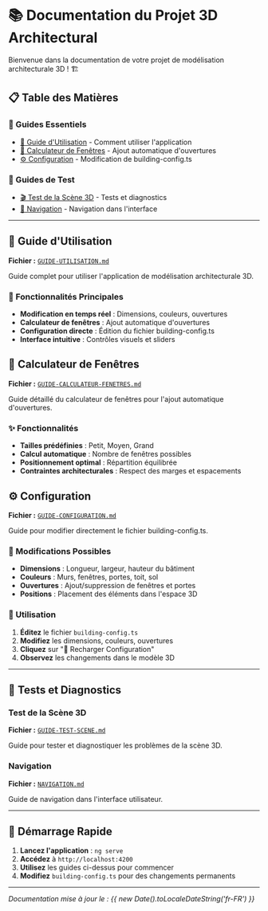 # 📚 Documentation du Projet 3D Architectural

Bienvenue dans la documentation de votre projet de modélisation architecturale 3D ! 🏗️

## 📋 Table des Matières

### 🚀 Guides Essentiels
- [🎯 Guide d'Utilisation](./GUIDE-UTILISATION.md) - Comment utiliser l'application
- [🧮 Calculateur de Fenêtres](./GUIDE-CALCULATEUR-FENETRES.md) - Ajout automatique d'ouvertures
- [⚙️ Configuration](./GUIDE-CONFIGURATION.md) - Modification de building-config.ts

### 🧪 Guides de Test
- [🎬 Test de la Scène 3D](./GUIDE-TEST-SCENE.md) - Tests et diagnostics
- [🧭 Navigation](./NAVIGATION.md) - Navigation dans l'interface

---

## 🎯 Guide d'Utilisation

**Fichier :** [`GUIDE-UTILISATION.md`](./GUIDE-UTILISATION.md)

Guide complet pour utiliser l'application de modélisation architecturale 3D.

### 🚀 Fonctionnalités Principales
- **Modification en temps réel** : Dimensions, couleurs, ouvertures
- **Calculateur de fenêtres** : Ajout automatique d'ouvertures
- **Configuration directe** : Édition du fichier building-config.ts
- **Interface intuitive** : Contrôles visuels et sliders

## 🧮 Calculateur de Fenêtres

**Fichier :** [`GUIDE-CALCULATEUR-FENETRES.md`](./GUIDE-CALCULATEUR-FENETRES.md)

Guide détaillé du calculateur de fenêtres pour l'ajout automatique d'ouvertures.

### ✨ Fonctionnalités
- **Tailles prédéfinies** : Petit, Moyen, Grand
- **Calcul automatique** : Nombre de fenêtres possibles
- **Positionnement optimal** : Répartition équilibrée
- **Contraintes architecturales** : Respect des marges et espacements

## ⚙️ Configuration

**Fichier :** [`GUIDE-CONFIGURATION.md`](./GUIDE-CONFIGURATION.md)

Guide pour modifier directement le fichier building-config.ts.

### 🔧 Modifications Possibles
- **Dimensions** : Longueur, largeur, hauteur du bâtiment
- **Couleurs** : Murs, fenêtres, portes, toit, sol
- **Ouvertures** : Ajout/suppression de fenêtres et portes
- **Positions** : Placement des éléments dans l'espace 3D

### 🚀 Utilisation
1. **Éditez** le fichier `building-config.ts`
2. **Modifiez** les dimensions, couleurs, ouvertures
3. **Cliquez** sur "🔄 Recharger Configuration"
4. **Observez** les changements dans le modèle 3D

---

## 🧪 Tests et Diagnostics

### Test de la Scène 3D
**Fichier :** [`GUIDE-TEST-SCENE.md`](./GUIDE-TEST-SCENE.md)

Guide pour tester et diagnostiquer les problèmes de la scène 3D.

### Navigation
**Fichier :** [`NAVIGATION.md`](./NAVIGATION.md)

Guide de navigation dans l'interface utilisateur.

---

## 🚀 Démarrage Rapide

1. **Lancez l'application** : `ng serve`
2. **Accédez** à `http://localhost:4200`
3. **Utilisez** les guides ci-dessus pour commencer
4. **Modifiez** `building-config.ts` pour des changements permanents

---

*Documentation mise à jour le : {{ new Date().toLocaleDateString('fr-FR') }}*

